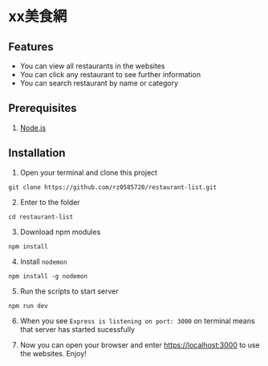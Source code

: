 # xx美食網

## Features
* You can view all restaurants in the websites
* You can click any restaurant to see further information
* You can search restaurant by name or category

## Prerequisites
1. [Node.js](https://nodejs.org/en)

## Installation
1. Open your terminal and clone this project
```
git clone https://github.com/rz0585720/restaurant-list.git
```
2. Enter to the folder
```
cd restaurant-list
```
3. Download npm modules
```
npm install
```
4. Install `nodemon` 
```
npm install -g nodemon
```
5. Run the scripts to start server
```
npm run dev
```
6. When you see `Express is listening on port: 3000` on terminal means that server has started sucessfully

7. Now you can open your browser and enter [https://localhost:3000](https://localhost:3000) to use the websites. Enjoy!
